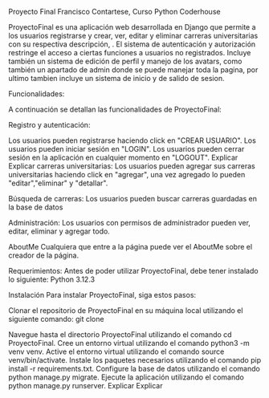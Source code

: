 Proyecto Final Francisco Contartese, Curso Python Coderhouse

ProyectoFinal es una aplicación web desarrollada en Django que permite a los usuarios registrarse y crear, ver, editar y eliminar carreras universitarias con su respectiva descripción,  . El sistema de autenticación y autorización restringe el acceso a ciertas funciones a usuarios no registrados. Incluye también un sistema de edición de perfil y manejo de los avatars, como también un apartado de admin donde se puede manejar toda la pagina, por ultimo tambien incluye un sistema de inicio y de salido de sesion.

Funcionalidades:

A continuación se detallan las funcionalidades de ProyectoFinal:

Registro y autenticación:

Los usuarios pueden registrarse haciendo click en "CREAR USUARIO".
Los usuarios pueden iniciar sesión en "LOGIN".
Los usuarios pueden cerrar sesión en la aplicación en cualquier momento en "LOGOUT".
Explicar
Explicar
carreras universitarias: Los usuarios pueden agregar sus carreras universitarias haciendo click en "agregar", una vez agregado lo pueden "editar","eliminar" y "detallar". 

Búsqueda de carreras: Los usuarios pueden buscar carreras guardadas en la base de datos 


Administración: Los usuarios con permisos de administrador pueden ver, editar, eliminar y agregar todo.

AboutMe Cualquiera que entre a la página puede ver el AboutMe sobre el creador de la página.

Requerimientos: Antes de poder utilizar ProyectoFinal, debe tener instalado lo siguiente: Python 3.12.3

Instalación Para instalar ProyectoFinal, siga estos pasos:

Clonar el repositorio de ProyectoFinal en su máquina local utilizando el siguiente comando: git clone 

Navegue hasta el directorio ProyectoFinal utilizando el comando cd ProyectoFinal.
Cree un entorno virtual utilizando el comando python3 -m venv venv.
Active el entorno virtual utilizando el comando source venv/bin/activate.
Instale los paquetes necesarios utilizando el comando pip install -r requirements.txt.
Configure la base de datos utilizando el comando python manage.py migrate.
Ejecute la aplicación utilizando el comando python manage.py runserver.
Explicar
Explicar


